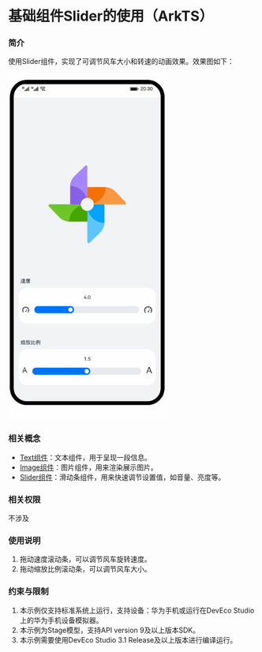 # 基础组件Slider的使用（ArkTS）
### 简介
使用Slider组件，实现了可调节风车大小和转速的动画效果。效果图如下：

![](screenshots/device/slider.gif)
### 相关概念
- [Text组件](https://developer.harmonyos.com/cn/docs/documentation/doc-references-V3/ts-basic-components-text-0000001477981201-V3)：文本组件，用于呈现一段信息。
- [Image组件](https://developer.harmonyos.com/cn/docs/documentation/doc-references-V3/ts-basic-components-image-0000001428061728-V3)：图片组件，用来渲染展示图片。
- [Slider组件](https://developer.harmonyos.com/cn/docs/documentation/doc-references-V3/ts-basic-components-slider-0000001427744820-V3)：滑动条组件，用来快速调节设置值，如音量、亮度等。
### 相关权限
不涉及
### 使用说明
1. 拖动速度滚动条，可以调节风车旋转速度。
2. 拖动缩放比例滚动条，可以调节风车大小。
### 约束与限制
1. 本示例仅支持标准系统上运行，支持设备：华为手机或运行在DevEco Studio上的华为手机设备模拟器。
2. 本示例为Stage模型，支持API version 9及以上版本SDK。
3. 本示例需要使用DevEco Studio 3.1 Release及以上版本进行编译运行。

